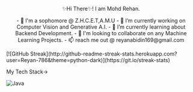 <p align ='center'>✨Hi There✨! I am Mohd Rehan. </p>
<p align='center'>
- 📗 I'm a sophomore @ Z.H.C.E.T,A.M.U
- 🔭 I’m currently working on Computer Vision and Generative A.I.
- 🌱 I’m currently learning about Backend Development.
- 🤝 I'm looking to collaborate on any Machine Learning Projects.
- 📫 reach me out @ reyanabidin169@gmail.com
</p>
[![GitHub Streak](http://github-readme-streak-stats.herokuapp.com?user=Reyan-786&theme=python-dark)](https://git.io/streak-stats)

My Tech Stack->  

![Java](https://img.shields.io/badge/java-%23ED8B00.svg?style=for-the-badge&logo=openjdk&logoColor=white)


